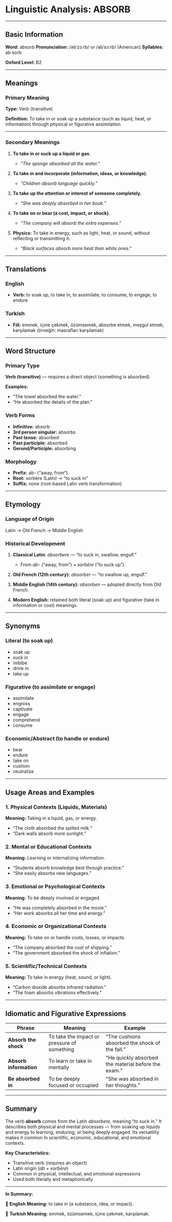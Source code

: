 # Linguistic Analysis: ABSORB

---

## Basic Information

**Word:** absorb
**Pronunciation:** /əbˈzɔːrb/ or /əbˈsɔːrb/ (American)
**Syllables:** ab·sorb

**Oxford Level:** B2

---

## Meanings

### Primary Meaning

**Type:** Verb (transitive)

**Definition:** To take in or soak up a substance (such as liquid, heat, or information) through physical or figurative assimilation.

---

### Secondary Meanings

1. **To take in or suck up a liquid or gas.**

   - _“The sponge absorbed all the water.”_

2. **To take in and incorporate (information, ideas, or knowledge).**

   - _“Children absorb language quickly.”_

3. **To take up the attention or interest of someone completely.**

   - _“She was deeply absorbed in her book.”_

4. **To take on or bear (a cost, impact, or shock).**

   - _“The company will absorb the extra expenses.”_

5. **Physics:** To take in energy, such as light, heat, or sound, without reflecting or transmitting it.

   - _“Black surfaces absorb more heat than white ones.”_

---

## Translations

### English

- **Verb:** to soak up, to take in, to assimilate, to consume, to engage, to endure

### Turkish

- **Fiil:** emmek, içine çekmek, özümsemek, absorbe etmek, meşgul etmek, karşılamak (örneğin: masrafları karşılamak)

---

## Word Structure

### Primary Type

**Verb (transitive)** — requires a direct object (something is absorbed).

**Examples:**

- “The towel absorbed the water.”
- “He absorbed the details of the plan.”

### Verb Forms

- **Infinitive:** absorb
- **3rd person singular:** absorbs
- **Past tense:** absorbed
- **Past participle:** absorbed
- **Gerund/Participle:** absorbing

### Morphology

- **Prefix:** ab- (“away, from”)
- **Root:** sorbēre (Latin) → “to suck in”
- **Suffix:** none (root-based Latin verb transformation)

---

## Etymology

### Language of Origin

Latin → Old French → Middle English

### Historical Development

1. **Classical Latin:** _absorbere_ — “to suck in, swallow, engulf.”

   - From _ab-_ (“away, from”) + _sorbēre_ (“to suck up”).

2. **Old French (12th century):** _absorber_ — “to swallow up, engulf.”
3. **Middle English (14th century):** _absorben_ — adopted directly from Old French.
4. **Modern English:** retained both literal (soak up) and figurative (take in information or cost) meanings.

---

## Synonyms

### Literal (to soak up)

- soak up
- suck in
- imbibe
- drink in
- take up

### Figurative (to assimilate or engage)

- assimilate
- engross
- captivate
- engage
- comprehend
- consume

### Economic/Abstract (to handle or endure)

- bear
- endure
- take on
- cushion
- neutralize

---

## Usage Areas and Examples

### 1. **Physical Contexts (Liquids, Materials)**

**Meaning:** Taking in a liquid, gas, or energy.

- “The cloth absorbed the spilled milk.”
- “Dark walls absorb more sunlight.”

### 2. **Mental or Educational Contexts**

**Meaning:** Learning or internalizing information.

- “Students absorb knowledge best through practice.”
- “She easily absorbs new languages.”

### 3. **Emotional or Psychological Contexts**

**Meaning:** To be deeply involved or engaged.

- “He was completely absorbed in the movie.”
- “Her work absorbs all her time and energy.”

### 4. **Economic or Organizational Contexts**

**Meaning:** To take on or handle costs, losses, or impacts.

- “The company absorbed the cost of shipping.”
- “The government absorbed the shock of inflation.”

### 5. **Scientific/Technical Contexts**

**Meaning:** To take in energy (heat, sound, or light).

- “Carbon dioxide absorbs infrared radiation.”
- “The foam absorbs vibrations effectively.”

---

## Idiomatic and Figurative Expressions

| Phrase                 | Meaning                                     | Example                                             |
| ---------------------- | ------------------------------------------- | --------------------------------------------------- |
| **Absorb the shock**   | To take the impact or pressure of something | “The cushions absorbed the shock of the fall.”      |
| **Absorb information** | To learn or take in mentally                | “He quickly absorbed the material before the exam.” |
| **Be absorbed in**     | To be deeply focused or occupied            | “She was absorbed in her thoughts.”                 |

---

## Summary

The verb **absorb** comes from the Latin _absorbere_, meaning “to suck in.” It describes both physical and mental processes — from soaking up liquids and energy to learning, enduring, or being deeply engaged. Its versatility makes it common in scientific, economic, educational, and emotional contexts.

**Key Characteristics:**

- Transitive verb (requires an object)
- Latin origin (_ab_ + _sorbēre_)
- Common in physical, intellectual, and emotional expressions
- Used both literally and metaphorically

---

**In Summary:**

🔹 **English Meaning:** to take in (a substance, idea, or impact).

🔹 **Turkish Meaning:** emmek, özümsemek, içine çekmek, karşılamak.
